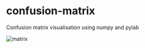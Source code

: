 # confusion-matrix

Confusion matrix visualisation using numpy and pylab

![matrix](http://jcboyd.github.io/assets/confusion-matrix/confusion-matrix.png)

